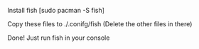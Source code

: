 Install fish [sudo pacman -S fish]

Copy these files to ./.conifg/fish (Delete the other files in there)

Done! Just run fish in your console
